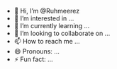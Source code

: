 - 👋 Hi, I’m @Ruhmeerez
- 👀 I’m interested in ...
- 🌱 I’m currently learning ...
- 💞️ I’m looking to collaborate on ...
- 📫 How to reach me ...
- 😄 Pronouns: ...
- ⚡ Fun fact: ...

<!---
Ruhmeerez/Ruhmeerez is a ✨ special ✨ repository because its `README.md` (this file) appears on your GitHub profile.
You can click the Preview link to take a look at your changes.
--->
